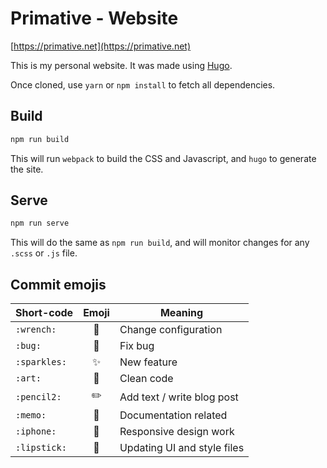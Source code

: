 # Primative - Website

[https://primative.net](https://primative.net)

This is my personal website. It was made using [Hugo](https://gohugo.io/).

Once cloned, use `yarn` or `npm install` to fetch all dependencies.

## Build

```bash
npm run build
```

This will run `webpack` to build the CSS and Javascript, and `hugo` to generate the site.

## Serve

```bash
npm run serve
```

This will do the same as `npm run build`, and will monitor changes for any `.scss` or `.js` file.

## Commit emojis

| Short-code   | Emoji | Meaning                     |
| ------------ | :---: | --------------------------- |
| `:wrench:`   |  🔧   | Change configuration        |
| `:bug:`      |  🐛   | Fix bug                     |
| `:sparkles:` |  ✨   | New feature                 |
| `:art:`      |  🎨   | Clean code                  |
| `:pencil2:`  |  ✏️   | Add text / write blog post  |
| `:memo:`     |  📝   | Documentation related       |
| `:iphone:`   |  📱   | Responsive design work      |
| `:lipstick:` |  💄   | Updating UI and style files |
